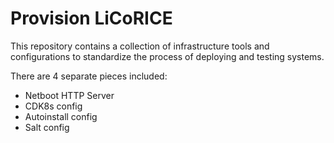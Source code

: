 # Provision LiCoRICE

This repository contains a collection of infrastructure tools and configurations to standardize the process of deploying and testing systems.

There are 4 separate pieces included:

* Netboot HTTP Server
* CDK8s config
* Autoinstall config
* Salt config

